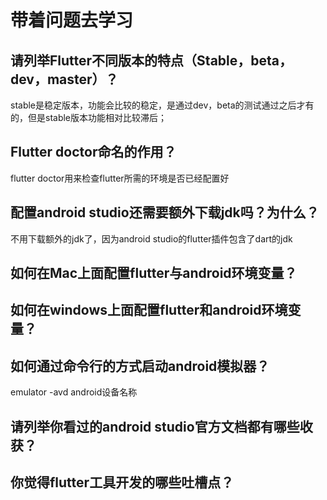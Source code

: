 <!--
 * @Author: Li Ping
 * @Date: 2021-02-06 17:10:22
 * @LastEditors: Li Ping
 * @LastEditTime: 2021-02-06 18:54:06
-->
# 带着问题去学习
## 请列举Flutter不同版本的特点（Stable，beta，dev，master）？
stable是稳定版本，功能会比较的稳定，是通过dev，beta的测试通过之后才有的，但是stable版本功能相对比较滞后；


## Flutter doctor命名的作用？
flutter doctor用来检查flutter所需的环境是否已经配置好

## 配置android studio还需要额外下载jdk吗？为什么？
不用下载额外的jdk了，因为android studio的flutter插件包含了dart的jdk


## 如何在Mac上面配置flutter与android环境变量？

## 如何在windows上面配置flutter和android环境变量？

## 如何通过命令行的方式启动android模拟器？
emulator -avd android设备名称

## 请列举你看过的android studio官方文档都有哪些收获？

## 你觉得flutter工具开发的哪些吐槽点？

